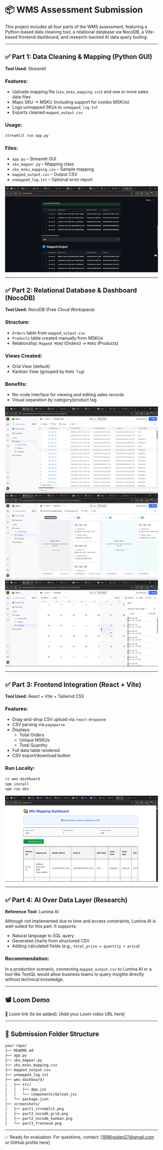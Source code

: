 # 📦 WMS Assessment Submission

This project includes all four parts of the WMS assessment, featuring a Python-based data cleaning tool, a relational database via NocoDB, a Vite-based frontend dashboard, and research-backed AI data query tooling.

---

## ✅ Part 1: Data Cleaning & Mapping (Python GUI)

**Tool Used:** Streamlit

### Features:

- Uploads mapping file (`sku_msku_mapping.csv`) and one or more sales data files
- Maps SKU → MSKU (including support for combo MSKUs)
- Logs unmapped SKUs to `unmapped_log.txt`
- Exports cleaned `mapped_output.csv`

### Usage:

```bash
streamlit run app.py
```

### Files:

- `app.py` – Streamlit GUI
- `sku_mapper.py` – Mapping class
- `sku_msku_mapping.csv` – Sample mapping
- `mapped_output.csv` – Output CSV
- `unmapped_log.txt` – Optional error report

![Streamlit UI](./screenshots/part1_streamlit.png)

---

## ✅ Part 2: Relational Database & Dashboard (NocoDB)

**Tool Used:** NocoDB (Free Cloud Workspace)

### Structure:

- `Orders` table from `mapped_output.csv`
- `Products` table created manually from MSKUs
- Relationship: `Mapped MSKU` (Orders) → `MSKU` (Products)

### Views Created:

- Grid View (default)
- Kanban View (grouped by `MSKU Tag`)

### Benefits:

- No-code interface for viewing and editing sales records
- Visual separation by category/product tag

![NocoDB Grid](./screenshots/part2_nocodb_grid.png)
![NocoDB Kanban](./screenshots/part2_nocodb_kanban.png)
![NocoDB Calendar](./screenshots/part2_nocodb_Calendar.png)

---

## ✅ Part 3: Frontend Integration (React + Vite)

**Tool Used:** React + Vite + Tailwind CSS

### Features:

- Drag-and-drop CSV upload via `react-dropzone`
- CSV parsing via `papaparse`
- Displays:
  - Total Orders
  - Unique MSKUs
  - Total Quantity
- Full data table rendered
- CSV export/download button

### Run Locally:

```bash
cd wms-dashboard
npm install
npm run dev
```

![React Frontend](./screenshots/part3_frontend.png)

---

## ✅ Part 4: AI Over Data Layer (Research)

**Reference Tool:** Lumina AI

Although not implemented due to time and access constraints, Lumina AI is well-suited for this part. It supports:

- Natural language to SQL query
- Generated charts from structured CSV
- Adding calculated fields (e.g., `total_price = quantity × price`)

### Recommendation:

In a production scenario, connecting `mapped_output.csv` to Lumina AI or a tool like TextQL would allow business teams to query insights directly without technical knowledge.

---

## 📽 Loom Demo

📎 Loom link (to be added): [Add your Loom video URL here]

---

## 📁 Submission Folder Structure

```
your-repo/
├── README.md
├── app.py
├── sku_mapper.py
├── sku_msku_mapping.csv
├── mapped_output.csv
├── unmapped_log.txt
├── wms-dashboard/
│   ├── src/
│   │   ├── App.jsx
│   │   └── components/Upload.jsx
│   └── package.json
├── screenshots/
│   ├── part1_streamlit.png
│   ├── part2_nocodb_grid.png
│   ├── part2_nocodb_kanban.png
│   └── part3_frontend.png
```

---

✅ Ready for evaluation. For questions, contact: [1996raiden27@gmail.com or GitHub profile here]
